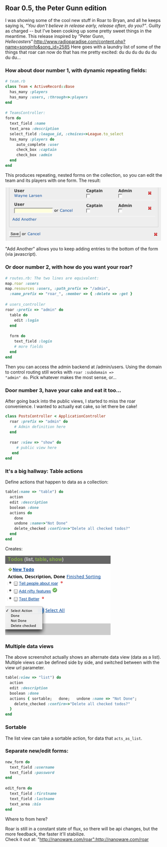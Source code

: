 Roar 0.5, the Peter Gunn edition
--------------------------------

I was showing some of the cool new stuff in Roar to Bryan, and all he keeps saying is, _"You don't believe in release early, release often, do you?"_.  Guilty as charged -- but I've been cooking up some pretty sweet things in the meantime.  This release inspired by "Peter Gunn, _Hellecasters_":http://www.radioparadise.com/content.php?name=songinfo&song_id=2585   Here goes with a laundry list of some of the things that roar can now do that has me pretty excited: du du du du du du du du...

### How about door number 1, with dynamic repeating fields:

```ruby
# team.rb
class Team < ActiveRecord::Base
  has_many :players
  has_many :users, :through=>:players
end

# TeamsController:
form do
  text_field :name
  text_area :description
  select_field :league_id, :choices=>League.to_select
  has_many :players do
     auto_complete :user
     check_box :captain
     check_box :admin
  end
end
```

This produces repeating, nested forms on the collection, so you can edit the team and its players with one form.
The result:

<img width="500px" src="https://github.com/wvl/roar/raw/master/web/posts/img/repeating_fields.png" />

"Add Another" allows you to keep adding entries to the bottom of the form (via javascript).
 
### Or door number 2, with how do you want your roar?

```ruby
# routes.rb: The two lines are equivalent:
map.roar :users
map.resources :users, :path_prefix => "/admin", 
  :name_prefix => "roar_", :member => { :delete => :get }

# users_controller
roar :prefix => "admin" do
  table do
    edit :login
  end

  form do
    text_field :login
    # more fields
  end
end
```

Then you can access the admin backend at /admin/users.  Using the domain to control routing still works with <code>roar :subdomain => "admin" do</code>.  Pick whatever makes the most sense, or...

### Door number 3, have your cake and eat it too...

After going back into the public views, I started to miss the roar convenience.  I wanted to actually eat cake, so let there be cake!

```ruby
class PostsController < ApplicationController
  roar :prefix => "admin" do
    # Admin definition here
  end
		
  roar :view => "show" do
     # public view here
   end
end
```

### It's a big hallway: Table actions

Define actions that happen to data as a collection:

```ruby
table(:name => "table") do
  action
  edit :description
  boolean :done
  actions do
    done
    undone :name=>"Not Done"
    delete_checked :confirm=>"Delete all checked todos?"
  end
end
```

Creates:

<img src="https://github.com/wvl/roar/raw/master/web/posts/img/todolist.png" />

### Multiple data views

The above screenshot actually shows an alternate data view (data as a list).  Multiple views can be defined side by side, and switched between with the view url parameter.

```ruby
table(:view => "list") do
  action
  edit :description
  boolean :done
  actions { sortable;   done;   undone :name => "Not Done";
    delete_checked :confirm=>"Delete all checked todos?"
  }
end
```


### Sortable

The list view can take a sortable action, for data that <code>acts_as_list</code>.

### Separate new/edit forms:

```ruby
new_form do
  text_field :username
  text_field :password
end

edit_form do
  text_field :firstname
  text_field :lastname
  text_area :bio
end
```


Where to from here?

Roar is still in a constant state of flux, so there will be api changes, but the more feedback, the faster it'll stabilize.  
Check it out at: "http://nanoware.com/roar":http://nanoware.com/roar
